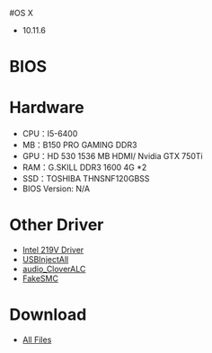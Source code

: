 #OS X
- 10.11.6

# BIOS


# Hardware
- CPU：I5-6400
- MB：B150 PRO GAMING DDR3
- GPU：HD 530 1536 MB HDMI/ Nvidia GTX 750Ti
- RAM：G.SKILL DDR3 1600 4G *2
- SSD：TOSHIBA THNSNF120GBSS
- BIOS Version: N/A

# Other Driver
- [Intel 219V Driver](https://bitbucket.org/RehabMan/os-x-intel-network/downloads/RehabMan-IntelMausiEthernet-v2-2016-0419.zip)
- [USBInjectAll](https://bitbucket.org/RehabMan/os-x-usb-inject-all/downloads/RehabMan-USBInjectAll-2016-0907.zip)
- [audio_CloverALC](https://github.com/toleda/audio_CloverALC/archive/master.zip)
- [FakeSMC](https://bitbucket.org/RehabMan/os-x-fakesmc-kozlek/downloads/RehabMan-FakeSMC-2016-0908.zip)

# Download
* [All Files]()

![]()
